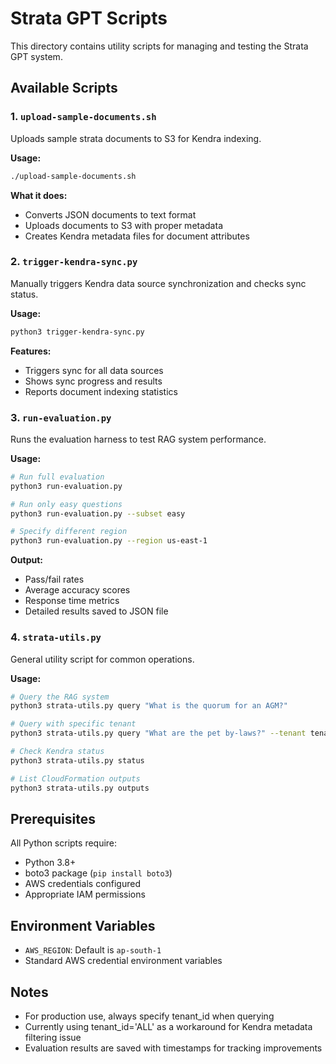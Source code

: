 # Strata GPT Scripts

This directory contains utility scripts for managing and testing the Strata GPT system.

## Available Scripts

### 1. `upload-sample-documents.sh`
Uploads sample strata documents to S3 for Kendra indexing.

**Usage:**
```bash
./upload-sample-documents.sh
```

**What it does:**
- Converts JSON documents to text format
- Uploads documents to S3 with proper metadata
- Creates Kendra metadata files for document attributes

### 2. `trigger-kendra-sync.py`
Manually triggers Kendra data source synchronization and checks sync status.

**Usage:**
```bash
python3 trigger-kendra-sync.py
```

**Features:**
- Triggers sync for all data sources
- Shows sync progress and results
- Reports document indexing statistics

### 3. `run-evaluation.py`
Runs the evaluation harness to test RAG system performance.

**Usage:**
```bash
# Run full evaluation
python3 run-evaluation.py

# Run only easy questions
python3 run-evaluation.py --subset easy

# Specify different region
python3 run-evaluation.py --region us-east-1
```

**Output:**
- Pass/fail rates
- Average accuracy scores
- Response time metrics
- Detailed results saved to JSON file

### 4. `strata-utils.py`
General utility script for common operations.

**Usage:**
```bash
# Query the RAG system
python3 strata-utils.py query "What is the quorum for an AGM?"

# Query with specific tenant
python3 strata-utils.py query "What are the pet by-laws?" --tenant tenant-123

# Check Kendra status
python3 strata-utils.py status

# List CloudFormation outputs
python3 strata-utils.py outputs
```

## Prerequisites

All Python scripts require:
- Python 3.8+
- boto3 package (`pip install boto3`)
- AWS credentials configured
- Appropriate IAM permissions

## Environment Variables

- `AWS_REGION`: Default is `ap-south-1`
- Standard AWS credential environment variables

## Notes

- For production use, always specify tenant_id when querying
- Currently using tenant_id='ALL' as a workaround for Kendra metadata filtering issue
- Evaluation results are saved with timestamps for tracking improvements